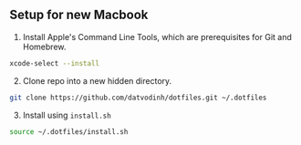 ## Setup for new Macbook

1. Install Apple's Command Line Tools, which are prerequisites for Git and Homebrew.

```bash
xcode-select --install
```

2. Clone repo into a new hidden directory.

```bash
git clone https://github.com/datvodinh/dotfiles.git ~/.dotfiles
```

3. Install using `install.sh`

```bash
source ~/.dotfiles/install.sh
```
